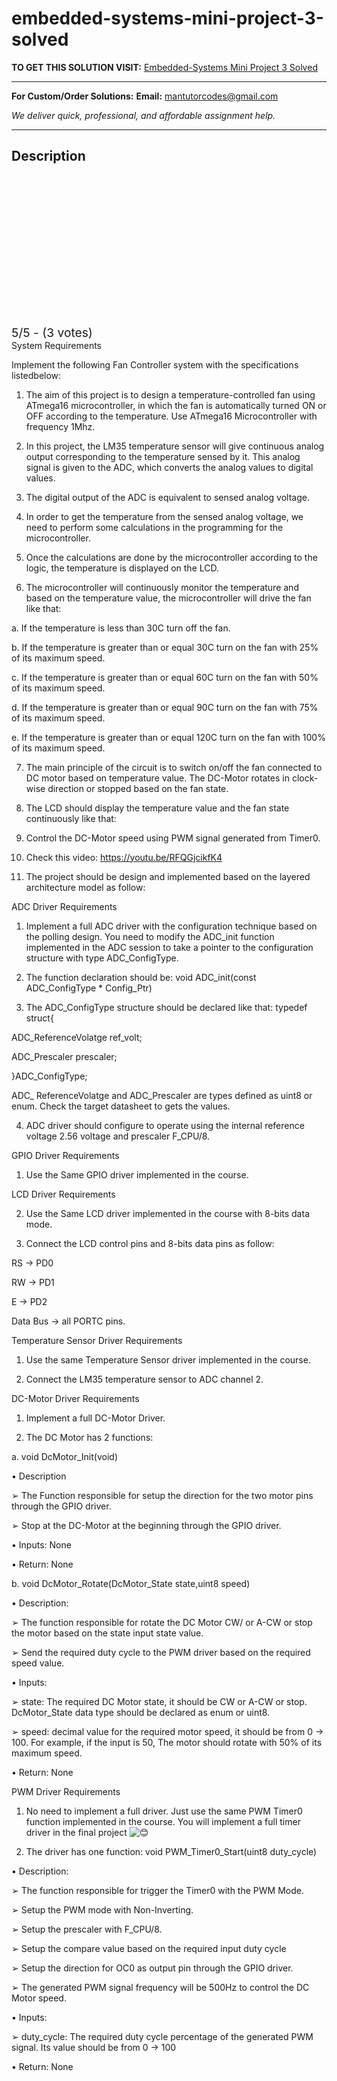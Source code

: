 # embedded-systems-mini-project-3-solved
**TO GET THIS SOLUTION VISIT:** [Embedded-Systems Mini Project 3 Solved](https://mantutor.com/product/embedded-systems-mini-project-3-solved/)


---

**For Custom/Order Solutions:** **Email:** mantutorcodes@gmail.com  

*We deliver quick, professional, and affordable assignment help.*

---

<h2>Description</h2>



<div class="kk-star-ratings kksr-auto kksr-align-center kksr-valign-top" data-payload="{&quot;align&quot;:&quot;center&quot;,&quot;id&quot;:&quot;114502&quot;,&quot;slug&quot;:&quot;default&quot;,&quot;valign&quot;:&quot;top&quot;,&quot;ignore&quot;:&quot;&quot;,&quot;reference&quot;:&quot;auto&quot;,&quot;class&quot;:&quot;&quot;,&quot;count&quot;:&quot;3&quot;,&quot;legendonly&quot;:&quot;&quot;,&quot;readonly&quot;:&quot;&quot;,&quot;score&quot;:&quot;5&quot;,&quot;starsonly&quot;:&quot;&quot;,&quot;best&quot;:&quot;5&quot;,&quot;gap&quot;:&quot;4&quot;,&quot;greet&quot;:&quot;Rate this product&quot;,&quot;legend&quot;:&quot;5\/5 - (3 votes)&quot;,&quot;size&quot;:&quot;24&quot;,&quot;title&quot;:&quot;Embedded-Systems  Mini Project 3 Solved&quot;,&quot;width&quot;:&quot;138&quot;,&quot;_legend&quot;:&quot;{score}\/{best} - ({count} {votes})&quot;,&quot;font_factor&quot;:&quot;1.25&quot;}">

<div class="kksr-stars">

<div class="kksr-stars-inactive">
            <div class="kksr-star" data-star="1" style="padding-right: 4px">


<div class="kksr-icon" style="width: 24px; height: 24px;"></div>
        </div>
            <div class="kksr-star" data-star="2" style="padding-right: 4px">


<div class="kksr-icon" style="width: 24px; height: 24px;"></div>
        </div>
            <div class="kksr-star" data-star="3" style="padding-right: 4px">


<div class="kksr-icon" style="width: 24px; height: 24px;"></div>
        </div>
            <div class="kksr-star" data-star="4" style="padding-right: 4px">


<div class="kksr-icon" style="width: 24px; height: 24px;"></div>
        </div>
            <div class="kksr-star" data-star="5" style="padding-right: 4px">


<div class="kksr-icon" style="width: 24px; height: 24px;"></div>
        </div>
    </div>

<div class="kksr-stars-active" style="width: 138px;">
            <div class="kksr-star" style="padding-right: 4px">


<div class="kksr-icon" style="width: 24px; height: 24px;"></div>
        </div>
            <div class="kksr-star" style="padding-right: 4px">


<div class="kksr-icon" style="width: 24px; height: 24px;"></div>
        </div>
            <div class="kksr-star" style="padding-right: 4px">


<div class="kksr-icon" style="width: 24px; height: 24px;"></div>
        </div>
            <div class="kksr-star" style="padding-right: 4px">


<div class="kksr-icon" style="width: 24px; height: 24px;"></div>
        </div>
            <div class="kksr-star" style="padding-right: 4px">


<div class="kksr-icon" style="width: 24px; height: 24px;"></div>
        </div>
    </div>
</div>


<div class="kksr-legend" style="font-size: 19.2px;">
            5/5 - (3 votes)    </div>
    </div>
System Requirements

Implement the following Fan Controller system with the specifications listedbelow:

1. The aim of this project is to design a temperature-controlled fan using ATmega16 microcontroller, in which the fan is automatically turned ON or OFF according to the temperature. Use ATmega16 Microcontroller with frequency 1Mhz.

2. In this project, the LM35 temperature sensor will give continuous analog output corresponding to the temperature sensed by it. This analog signal is given to the ADC, which converts the analog values to digital values.

3. The digital output of the ADC is equivalent to sensed analog voltage.

4. In order to get the temperature from the sensed analog voltage, we need to perform some calculations in the programming for the microcontroller.

5. Once the calculations are done by the microcontroller according to the logic, the temperature is displayed on the LCD.

6. The microcontroller will continuously monitor the temperature and based on the temperature value, the microcontroller will drive the fan like that:

a. If the temperature is less than 30C turn off the fan.

b. If the temperature is greater than or equal 30C turn on the fan with 25% of its maximum speed.

c. If the temperature is greater than or equal 60C turn on the fan with 50% of its maximum speed.

d. If the temperature is greater than or equal 90C turn on the fan with 75% of its maximum speed.

e. If the temperature is greater than or equal 120C turn on the fan with 100% of its maximum speed.

7. The main principle of the circuit is to switch on/off the fan connected to DC motor based on temperature value. The DC-Motor rotates in clock-wise direction or stopped based on the fan state.

8. The LCD should display the temperature value and the fan state continuously like that:

9. Control the DC-Motor speed using PWM signal generated from Timer0.

10. Check this video: https://youtu.be/RFQGjcikfK4

11. The project should be design and implemented based on the layered architecture model as follow:

ADC Driver Requirements

1. Implement a full ADC driver with the configuration technique based on the polling design. You need to modify the ADC_init function implemented in the ADC session to take a pointer to the configuration structure with type ADC_ConfigType.

2. The function declaration should be: void ADC_init(const ADC_ConfigType * Config_Ptr)

3. The ADC_ConfigType structure should be declared like that: typedef struct{

ADC_ReferenceVolatge ref_volt;

ADC_Prescaler prescaler;

}ADC_ConfigType;

ADC_ ReferenceVolatge and ADC_Prescaler are types defined as uint8 or enum. Check the target datasheet to gets the values.

4. ADC driver should configure to operate using the internal reference voltage 2.56 voltage and prescaler F_CPU/8.

GPIO Driver Requirements

1. Use the Same GPIO driver implemented in the course.

LCD Driver Requirements

2. Use the Same LCD driver implemented in the course with 8-bits data mode.

3. Connect the LCD control pins and 8-bits data pins as follow:

RS → PD0

RW → PD1

E → PD2

Data Bus → all PORTC pins.

Temperature Sensor Driver Requirements

1. Use the same Temperature Sensor driver implemented in the course.

2. Connect the LM35 temperature sensor to ADC channel 2.

DC-Motor Driver Requirements

1. Implement a full DC-Motor Driver.

2. The DC Motor has 2 functions:

a. void DcMotor_Init(void)

• Description

➢ The Function responsible for setup the direction for the two motor pins through the GPIO driver.

➢ Stop at the DC-Motor at the beginning through the GPIO driver.

• Inputs: None

• Return: None

b. void DcMotor_Rotate(DcMotor_State state,uint8 speed)

• Description:

➢ The function responsible for rotate the DC Motor CW/ or A-CW or stop the motor based on the state input state value.

➢ Send the required duty cycle to the PWM driver based on the required speed value.

• Inputs:

➢ state: The required DC Motor state, it should be CW or A-CW or stop. DcMotor_State data type should be declared as enum or uint8.

➢ speed: decimal value for the required motor speed, it should be from 0 → 100. For example, if the input is 50, The motor should rotate with 50% of its maximum speed.

• Return: None

PWM Driver Requirements

1. No need to implement a full driver. Just use the same PWM Timer0 function implemented in the course. You will implement a full timer driver in the final project <img draggable="false" role="img" class="emoji" alt="😊" src="https://s.w.org/images/core/emoji/15.1.0/svg/1f60a.svg">

2. The driver has one function: void PWM_Timer0_Start(uint8 duty_cycle)

• Description:

➢ The function responsible for trigger the Timer0 with the PWM Mode.

➢ Setup the PWM mode with Non-Inverting.

➢ Setup the prescaler with F_CPU/8.

➢ Setup the compare value based on the required input duty cycle

➢ Setup the direction for OC0 as output pin through the GPIO driver.

➢ The generated PWM signal frequency will be 500Hz to control the DC Motor speed.

• Inputs:

➢ duty_cycle: The required duty cycle percentage of the generated PWM signal. Its value should be from 0 → 100

• Return: None

&nbsp;
